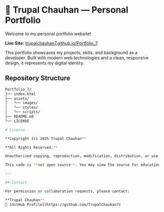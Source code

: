 # 💼 Trupal Chauhan — Personal Portfolio

Welcome to my personal portfolio website!

**Live Site:** [trupalchauhan7.github.io/Portfolio_7](https://trupalchauhan7.github.io/Portfolio_7/)

This portfolio showcases my projects, skills, and background as a developer. Built with modern web technologies and a clean, responsive design, it represents my digital identity.

##  Repository Structure

```bash
Portfolio_7/
├── index.html
├── assets/
│   └── images/
│   └── styles/
│   └── scripts/
├── README.md
└── LICENSE

# License

**Copyright (c) 2025 Trupal Chauhan**

**All Rights Reserved.**

Unauthorized copying, reproduction, modification, distribution, or use of any part of this project — including HTML, CSS, JavaScript, images, and written content — via any medium is **strictly prohibited** without the express written permission of the author.

This code is **not open source**. You may view the source for educational purposes only.

---

## Contact

For permission or collaboration requests, please contact:

**Trupal Chauhan**  
🔗 [GitHub Profile](https://github.com/TrupalChauhan7)
